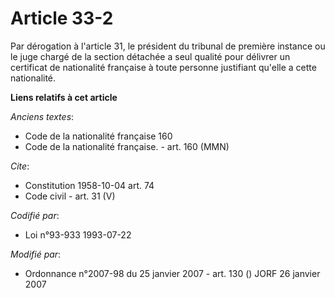 # Article 33-2

Par dérogation à l'article 31, le président du tribunal de première instance ou le juge chargé de la section détachée a seul
qualité pour délivrer un certificat de nationalité française à toute personne justifiant qu'elle a cette nationalité.

**Liens relatifs à cet article**

_Anciens textes_:

  - Code de la nationalité française 160
  - Code de la nationalité française. - art. 160 (MMN)

_Cite_:

  - Constitution 1958-10-04 art. 74
  - Code civil - art. 31 (V)

_Codifié par_:

  - Loi n°93-933 1993-07-22

_Modifié par_:

  - Ordonnance n°2007-98 du 25 janvier 2007 - art. 130 () JORF 26 janvier 2007
